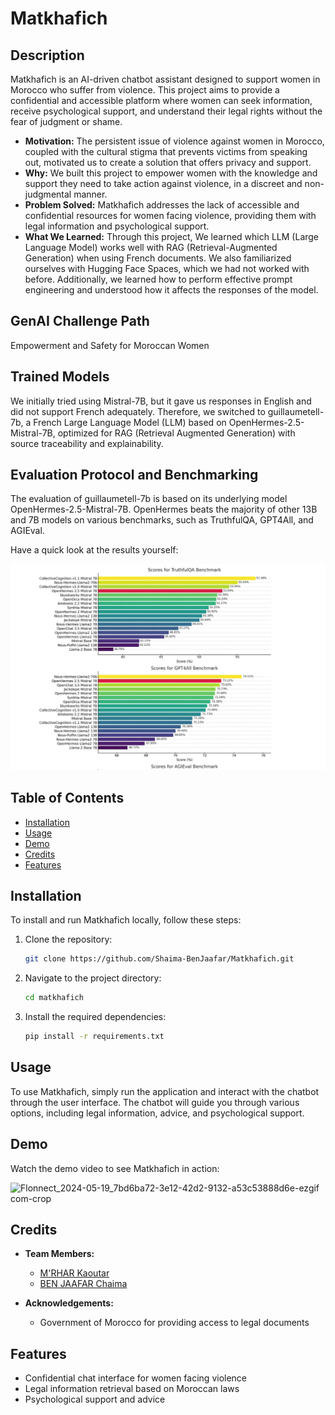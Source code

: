 # Matkhafich

## Description

Matkhafich is an AI-driven chatbot assistant designed to support women in Morocco who suffer from violence. This project aims to provide a confidential and accessible platform where women can seek information, receive psychological support, and understand their legal rights without the fear of judgment or shame.

- **Motivation:** The persistent issue of violence against women in Morocco, coupled with the cultural stigma that prevents victims from speaking out, motivated us to create a solution that offers privacy and support.
- **Why:** We built this project to empower women with the knowledge and support they need to take action against violence, in a discreet and non-judgmental manner.
- **Problem Solved:** Matkhafich addresses the lack of accessible and confidential resources for women facing violence, providing them with legal information and psychological support.
- **What We Learned:** Through this project, We learned which LLM (Large Language Model) works well with RAG (Retrieval-Augmented Generation) when using French documents. We also familiarized ourselves with Hugging Face Spaces, which we had not worked with before. Additionally, we learned how to perform effective prompt engineering and understood how it affects the responses of the model.

## GenAI Challenge Path
Empowerment and Safety for Moroccan Women

## Trained Models
We initially tried using Mistral-7B, but it gave us responses in English and did not support French adequately. Therefore, we switched to guillaumetell-7b, a French Large Language Model (LLM) based on OpenHermes-2.5-Mistral-7B, optimized for RAG (Retrieval Augmented Generation) with source traceability and explainability.

## Evaluation Protocol and Benchmarking
The evaluation of guillaumetell-7b is based on its underlying model OpenHermes-2.5-Mistral-7B. 
OpenHermes beats the majority of other 13B and 7B models on various benchmarks, such as TruthfulQA, GPT4All, and AGIEval.

Have a quick look at the results yourself:

![Evaluation](assets/images/evaluation.PNG)

## Table of Contents

- [Installation](#installation)
- [Usage](#usage)
- [Demo](#demo)
- [Credits](#credits)
- [Features](#features)

## Installation

To install and run Matkhafich locally, follow these steps:

1. Clone the repository:
    ```bash
    git clone https://github.com/Shaima-BenJaafar/Matkhafich.git
    ```
2. Navigate to the project directory:
    ```bash
    cd matkhafich
    ```
3. Install the required dependencies:
    ```bash
    pip install -r requirements.txt
    ```

## Usage

To use Matkhafich, simply run the application and interact with the chatbot through the user interface. The chatbot will guide you through various options, including legal information, advice, and psychological support.

## Demo

Watch the demo video to see Matkhafich in action:

![Flonnect_2024-05-19_7bd6ba72-3e12-42d2-9132-a53c53888d6e-ezgif com-crop](https://github.com/Shaima-BenJaafar/Matkhafich/assets/101644539/cf486779-9655-4dfc-95e8-d6ebd4723d9f)

## Credits

- **Team Members:**
  - [M'RHAR Kaoutar](https://www.linkedin.com/in/kaoutar-m%E2%80%99rhar-9051b7234/)
  - [BEN JAAFAR Chaima](https://www.linkedin.com/in/chaima-ben-jaafar-103481277/)

- **Acknowledgements:**
  - Government of Morocco for providing access to legal documents

## Features

- Confidential chat interface for women facing violence
- Legal information retrieval based on Moroccan laws
- Psychological support and advice

